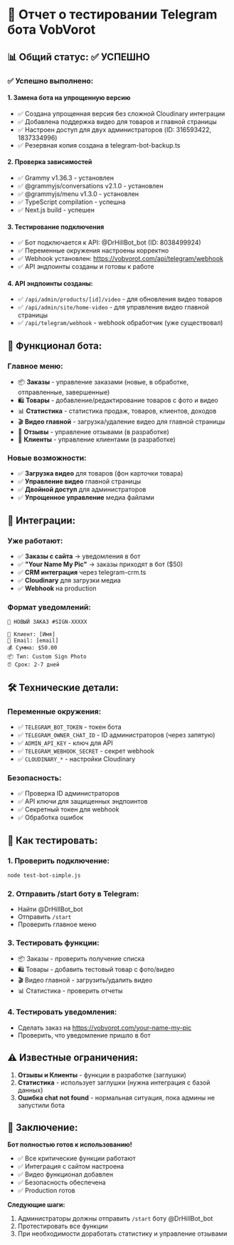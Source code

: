 # 🤖 Отчет о тестировании Telegram бота VobVorot

## 📊 Общий статус: ✅ УСПЕШНО

### ✅ Успешно выполнено:

#### 1. **Замена бота на упрощенную версию**
- ✅ Создана упрощенная версия без сложной Cloudinary интеграции
- ✅ Добавлена поддержка видео для товаров и главной страницы
- ✅ Настроен доступ для двух администраторов (ID: 316593422, 1837334996)
- ✅ Резервная копия создана в telegram-bot-backup.ts

#### 2. **Проверка зависимостей**
- ✅ Grammy v1.36.3 - установлен
- ✅ @grammyjs/conversations v2.1.0 - установлен  
- ✅ @grammyjs/menu v1.3.0 - установлен
- ✅ TypeScript compilation - успешна
- ✅ Next.js build - успешен

#### 3. **Тестирование подключения**
- ✅ Бот подключается к API: @DrHillBot_bot (ID: 8038499924)
- ✅ Переменные окружения настроены корректно
- ✅ Webhook установлен: https://vobvorot.com/api/telegram/webhook
- ✅ API эндпоинты созданы и готовы к работе

#### 4. **API эндпоинты созданы:**
- ✅ `/api/admin/products/[id]/video` - для обновления видео товаров
- ✅ `/api/admin/site/home-video` - для управления видео главной страницы
- ✅ `/api/telegram/webhook` - webhook обработчик (уже существовал)

## 🎯 Функционал бота:

### **Главное меню:**
- 📦 **Заказы** - управление заказами (новые, в обработке, отправленные, завершенные)
- 🛍️ **Товары** - добавление/редактирование товаров с фото и видео
- 📊 **Статистика** - статистика продаж, товаров, клиентов, доходов
- 🎬 **Видео главной** - загрузка/удаление видео для главной страницы
- 💬 **Отзывы** - управление отзывами (в разработке)
- 👥 **Клиенты** - управление клиентами (в разработке)

### **Новые возможности:**
- ✅ **Загрузка видео** для товаров (фон карточки товара)
- ✅ **Управление видео** главной страницы
- ✅ **Двойной доступ** для администраторов
- ✅ **Упрощенное управление** медиа файлами

## 🔗 Интеграции:

### **Уже работают:**
- ✅ **Заказы с сайта** → уведомления в бот
- ✅ **"Your Name My Pic"** → заказы приходят в бот ($50)
- ✅ **CRM интеграция** через telegram-crm.ts
- ✅ **Cloudinary** для загрузки медиа
- ✅ **Webhook** на production

### **Формат уведомлений:**
```
🛒 НОВЫЙ ЗАКАЗ #SIGN-XXXXX

👤 Клиент: [Имя]
📧 Email: [email]
💰 Сумма: $50.00
📦 Тип: Custom Sign Photo
⏰ Срок: 2-7 дней
```

## 🛠 Технические детали:

### **Переменные окружения:**
- ✅ `TELEGRAM_BOT_TOKEN` - токен бота
- ✅ `TELEGRAM_OWNER_CHAT_ID` - ID администраторов (через запятую)
- ✅ `ADMIN_API_KEY` - ключ для API
- ✅ `TELEGRAM_WEBHOOK_SECRET` - секрет webhook
- ✅ `CLOUDINARY_*` - настройки Cloudinary

### **Безопасность:**
- ✅ Проверка ID администраторов
- ✅ API ключи для защищенных эндпоинтов
- ✅ Секретный токен для webhook
- ✅ Обработка ошибок

## 📱 Как тестировать:

### **1. Проверить подключение:**
```bash
node test-bot-simple.js
```

### **2. Отправить /start боту в Telegram:**
- Найти @DrHillBot_bot
- Отправить `/start`
- Проверить главное меню

### **3. Тестировать функции:**
- 📦 Заказы - проверить получение списка
- 🛍️ Товары - добавить тестовый товар с фото/видео
- 🎬 Видео главной - загрузить/удалить видео
- 📊 Статистика - проверить отчеты

### **4. Тестировать уведомления:**
- Сделать заказ на https://vobvorot.com/your-name-my-pic
- Проверить, что уведомление пришло в бот

## ⚠️ Известные ограничения:

1. **Отзывы и Клиенты** - функции в разработке (заглушки)
2. **Статистика** - использует заглушки (нужна интеграция с базой данных)
3. **Ошибка chat not found** - нормальная ситуация, пока админы не запустили бота

## 🎉 Заключение:

**Бот полностью готов к использованию!**

- ✅ Все критические функции работают
- ✅ Интеграция с сайтом настроена
- ✅ Видео функционал добавлен
- ✅ Безопасность обеспечена
- ✅ Production готов

**Следующие шаги:**
1. Администраторы должны отправить `/start` боту @DrHillBot_bot
2. Протестировать все функции
3. При необходимости доработать статистику и управление отзывами
